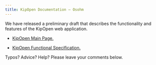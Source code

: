 ```yaml
---
title: KipOpen Documentation — Osohm
---
```


We have released a preliminary draft that describes the functionality and features of the KipOpen web application.

* [KipOpen Main Page.](http://osohm.github.io/kipopen_website/)

* [KipOpen Functional Specification.](http://osohm.github.io/kipopen_website/documentation/user_functional_specification)

Typos? Advice? Help? Please leave your comments below.
